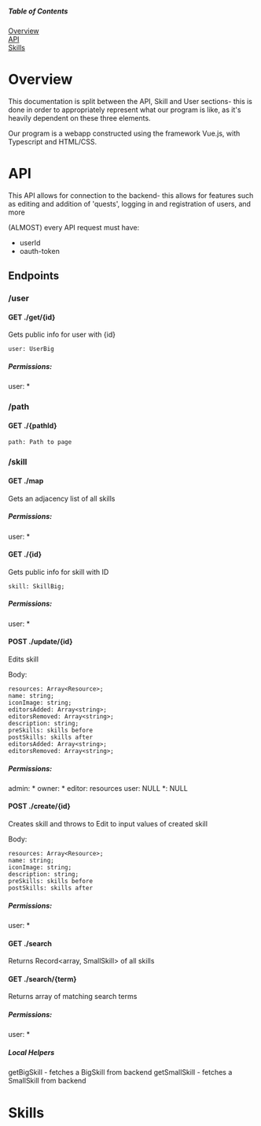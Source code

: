 
##### Table of Contents   
[Overview](#overview)     
[API](#api)  
[Skills](#skills) 



<a name="overview"/>

# Overview
This documentation is split between the API, Skill and User sections- 
this is done in order to appropriately represent what our program is like, as it's heavily dependent on these three elements.

Our program is a webapp constructed using the framework Vue.js, with Typescript and HTML/CSS.


<a name="api"/>

# API
This API allows for connection to the backend- this allows for features such as editing and addition of 'quests', logging in and registration of users, and more

(ALMOST) every API request must have:
* userId
* oauth-token

## Endpoints

### /user


#### GET ./get/{id}
Gets public info for user with {id}
```
user: UserBig
```

##### Permissions: 
user: *


### /path
#### GET ./{pathId}
```
path: Path to page
```







### /skill

#### GET ./map
Gets an adjacency list of all skills

##### Permissions:
user: *

#### GET ./{id}
Gets public info for skill with ID
```
skill: SkillBig;
```
##### Permissions:
user: *


#### POST ./update/{id}
Edits skill

Body:
```
resources: Array<Resource>;
name: string;
iconImage: string;
editorsAdded: Array<string>;
editorsRemoved: Array<string>;
description: string;
preSkills: skills before
postSkills: skills after
editorsAdded: Array<string>;
editorsRemoved: Array<string>;
```
##### Permissions:
admin: *
owner: *
editor: resources
user: NULL
*: NULL


#### POST ./create/{id}
Creates skill and throws to Edit to input values of created skill

Body:
```
resources: Array<Resource>;
name: string;
iconImage: string;
description: string;
preSkills: skills before
postSkills: skills after

```
##### Permissions:
user: *

#### GET ./search
Returns Record<array, SmallSkill> of all skills

#### GET ./search/{term}
Returns array of matching search terms



##### Permissions:
user: *


##### Local Helpers
getBigSkill - fetches a BigSkill from backend
getSmallSkill - fetches a SmallSkill from backend

<a name="skills"/>

# Skills


